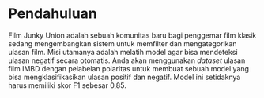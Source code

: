 # Pendahuluan

Film Junky Union adalah sebuah komunitas baru bagi penggemar film klasik sedang mengembangkan sistem untuk memfilter dan mengategorikan ulasan film. Misi utamanya adalah melatih model agar bisa mendeteksi ulasan negatif secara otomatis. Anda akan menggunakan *dataset* ulasan film IMBD dengan pelabelan polaritas untuk membuat sebuah model yang bisa mengklasifikasikan ulasan positif dan negatif. Model ini setidaknya harus memiliki skor F1 sebesar 0,85.
